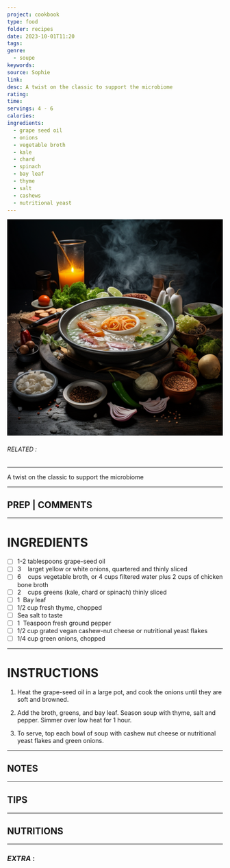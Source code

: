 ```yaml
---
project: cookbook
type: food
folder: recipes
date: 2023-10-01T11:20
tags: 
genre:
  - soupe
keywords: 
source: Sophie
link: 
desc: A twist on the classic to support the microbiome
rating: 
time: 
servings: 4 - 6
calories: 
ingredients:
  - grape seed oil
  - onions
  - vegetable broth
  - kale
  - chard
  - spinach
  - bay leaf
  - thyme
  - salt
  - cashews
  - nutritional yeast
---
```


![IMAGE](_default.png)

###### *RELATED* : 
---
A twist on the classic to support the microbiome

---
## PREP | COMMENTS



---
# INGREDIENTS

- [ ] 1-2 tablespoons grape-seed oil
- [ ] 3    larget yellow or white onions, quartered and thinly sliced
- [ ] 6    cups vegetable broth, or 4 cups filtered water plus 2 cups of chicken bone broth 
- [ ] 2    cups greens (kale, chard or spinach) thinly sliced
- [ ] 1  Bay leaf
- [ ] 1/2 cup fresh thyme, chopped
- [ ] Sea salt to taste
- [ ] 1  Teaspoon fresh ground pepper
- [ ] 1/2 cup grated vegan cashew-nut cheese or nutritional yeast flakes
- [ ] 1/4 cup green onions, chopped

---
# INSTRUCTIONS

1. Heat the grape-seed oil in a large pot, and cook the onions until they are soft and browned.

2. Add the broth, greens, and bay leaf. Season soup with thyme, salt and pepper. Simmer over low heat for 1 hour.

3. To serve, top each bowl of soup with cashew nut cheese or nutritional yeast flakes and green onions.

---
## NOTES



---
## TIPS



---
## NUTRITIONS



---
### *EXTRA* :



